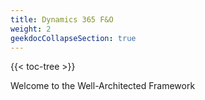 ```yaml
---
title: Dynamics 365 F&O
weight: 2
geekdocCollapseSection: true
---
```


{{< toc-tree >}}

Welcome to the Well-Architected Framework